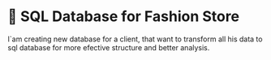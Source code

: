 # 📅 SQL Database for Fashion Store

I`am creating new database for a client, that want to transform all his data to sql database for more efective structure and better analysis.
